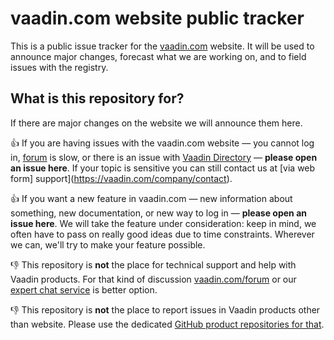 # vaadin.com website public tracker

This is a public issue tracker for the [vaadin.com](https://vaadin.com/) website. 
It will be used to announce major changes, forecast what we are working on, and to
field issues with the registry.

## What is this repository for?

If there are major changes on the website we will announce them here.

:+1: If you are having issues with the vaadin.com website — you cannot log in, [forum](https://vaadin.com/forum) is slow, or there is an issue with [Vaadin Directory](https://vaadin.com/directory) — **please open an
issue here**. If your topic is sensitive you can  still contact us at [via web form]
support](https://vaadin.com/company/contact).

:+1: If you want a new feature in vaadin.com — new information about something, new documentation, or new way to log in
 — **please open an issue here**. We will take the feature under
consideration: keep in mind, we often have to pass on really good ideas due to
time constraints. Wherever we can, we'll try to make your feature possible.

:-1: This repository is **not** the place for technical support and help with Vaadin products. For  that kind of discussion [vaadin.com/forum](https://vaadin.com/forum) or our [expert chat service](https://vaadin.com/support) is better option.

:-1: This repository is **not** the place to report issues in Vaadin products other than website. Please use the dedicated [GitHub product repositories for that](https://github.com/vaadin).
